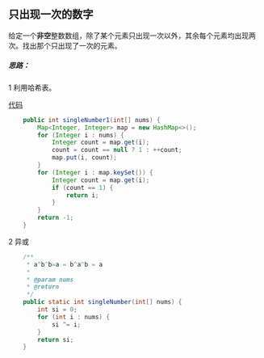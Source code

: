 ## 只出现一次的数字

给定一个**非空**整数数组，除了某个元素只出现一次以外，其余每个元素均出现两次。找出那个只出现了一次的元素。

##### 思路：

1  利用哈希表。

[代码](../../../leetcode/app/src/main/java/top/werls/leetcode/SingleNumber.java)

```java
    public int singleNumber1(int[] nums) {
        Map<Integer, Integer> map = new HashMap<>();
        for (Integer i : nums) {
            Integer count = map.get(i);
            count = count == null ? 1 : ++count;
            map.put(i, count);
        }
        for (Integer i : map.keySet()) {
            Integer count = map.get(i);
            if (count == 1) {
                return i;
            }
        }
        return -1;
    }
```

2 异或    

```java
    /**
     * a^b^b=a = b^a^b = a
     * 
     * @param nums
     * @return
     */
    public static int singleNumber(int[] nums) {
        int si = 0;
        for (int i : nums) {
            si ^= i;
        }
        return si;
    }
```

